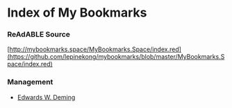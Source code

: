 
# Index of My Bookmarks


### ReAdABLE Source

[http://mybookmarks.space/MyBookmarks.Space/index.red](https://github.com/lepinekong/mybookmarks/blob/master/MyBookmarks.Space/index.red)


### Management

- [Edwards W. Deming](./deming)
                        
